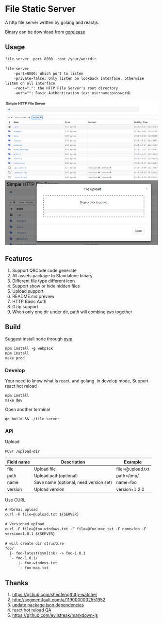 # File Static Server
A http file server written by golang and reactjs.

Binary can be download from [gorelease](http://gorelease.herokuapp.com/codeskyblue/file-server)

## Usage
	file-server -port 8000 -root /your/workdir

	file-server
		-port=8000: Which port to listen
		-private=false: Only listen on lookback interface, otherwise listen on all interface
		-root=".": the HTTP File Server's root directory
		-auth="": Basic Authentication (ex: username:password)

![screenshot](images/screenshot1.png)
![screenshot](images/screenshot2.png)

## Features
1. Support QRCode code generate
1. All assets package to Standalone binary
1. Different file type different icon
1. Support show or hide hidden files
1. Upload support
1. README.md preview
1. HTTP Basic Auth
1. Gzip support
1. When only one dir under dir, path will combine two together

## Build
Suggest install node through [nvm](https://github.com/creationix/nvm)

	npm install -g webpack
	npm install
	make prod

### Develop
Your need to know what is react, and golang.
In develop mode, Support react hot reload

	npm install
	make dev

Open another terminal

	go build && ./file-server

### API
Upload

`POST /upload-dir`

Field name | Description | Example
-----------|-------------|--------
file       | Upload file | file=@upload.txt
path       | Upload path(optional) | path=/tmp/
name       | Save name (optional, need version set)  | name=foo
version    | Upload version | version=1.2.0

Use CURL

	# Normal upload
	curl -F file=@upload.txt ${SERVER}

	# Versioned upload
	curl -F file=@foo-windows.txt -F file=@foo-mac.txt -F name=foo -F version=1.0.1 ${SERVER}

	# will create dir structure
	foo/
	  |- foo-latest(symlink) -> foo-1.0.1
	  `- foo-1.0.1/
	      |- foo-windows.txt
	      `- foo-mac.txt

## Thanks
1. <https://github.com/shenfeng/http-watcher>
2. <http://segmentfault.com/a/1190000002551952>
3. [update package.json dependencies](http://stackoverflow.com/questions/16073603/how-do-i-update-each-dependency-in-package-json-to-the-latest-version)
4. [react hot reload QA](https://github.com/gaearon/react-hot-loader/blob/master/docs/Troubleshooting.md)
5. <https://github.com/evilstreak/markdown-js>
